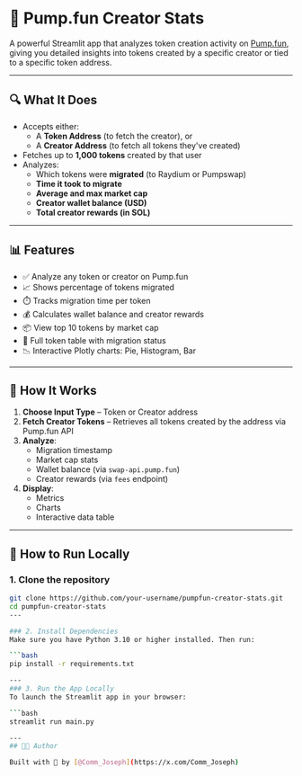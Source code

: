 # 🚀 Pump.fun Creator Stats

A powerful Streamlit app that analyzes token creation activity on [Pump.fun](https://pump.fun), giving you detailed insights into tokens created by a specific creator or tied to a specific token address.

---

## 🔍 What It Does

- Accepts either:
  - A **Token Address** (to fetch the creator), or  
  - A **Creator Address** (to fetch all tokens they've created)
- Fetches up to **1,000 tokens** created by that user
- Analyzes:
  - Which tokens were **migrated** (to Raydium or Pumpswap)
  - **Time it took to migrate**
  - **Average and max market cap**
  - **Creator wallet balance (USD)**
  - **Total creator rewards (in SOL)**

---

## 📊 Features

- ✅ Analyze any token or creator on Pump.fun  
- 📈 Shows percentage of tokens migrated  
- ⏱️ Tracks migration time per token  
- 💰 Calculates wallet balance and creator rewards  
- 📦 View top 10 tokens by market cap  
- 🧾 Full token table with migration status  
- 📉 Interactive Plotly charts: Pie, Histogram, Bar

---

## 🧪 How It Works

1. **Choose Input Type** – Token or Creator address
2. **Fetch Creator Tokens** – Retrieves all tokens created by the address via Pump.fun API
3. **Analyze**:
    - Migration timestamp
    - Market cap stats
    - Wallet balance (via `swap-api.pump.fun`)
    - Creator rewards (via `fees` endpoint)
4. **Display**:
    - Metrics
    - Charts
    - Interactive data table

---

## 🧰 How to Run Locally

### 1. Clone the repository

```bash
git clone https://github.com/your-username/pumpfun-creator-stats.git
cd pumpfun-creator-stats
---

### 2. Install Dependencies
Make sure you have Python 3.10 or higher installed. Then run:

```bash
pip install -r requirements.txt

---
### 3. Run the App Locally
To launch the Streamlit app in your browser:

```bash
streamlit run main.py

---
## 🧑‍💻 Author

Built with 🦁 by [@Comm_Joseph](https://x.com/Comm_Joseph)








